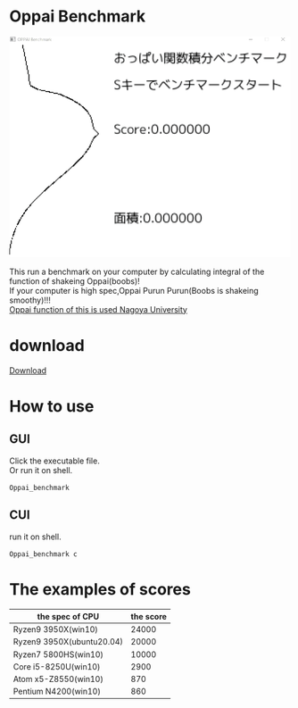 # Oppai Benchmark

![Oppai](https://github.com/PenguinCabinet/Oppai_benchmark/raw/master/explanation/Oppai.gif)

This run a benchmark on your computer by calculating integral of the function of shakeing Oppai(boobs)!\
If your computer is high spec,Oppai Purun Purun(Boobs is shakeing smoothy)!!!\
[Oppai function of this is used Nagoya University](https://www.desmos.com/calculator/i05puaquwh)

# download
[Download](https://github.com/PenguinCabinet/Oppai_benchmark/releases/latest)

# How to use

## GUI
Click the executable file.\
Or run it on shell.
```shell
Oppai_benchmark
```

## CUI
run it on shell.
```shell
Oppai_benchmark c
```


# The examples of scores

the spec of CPU |the score 
--- | ---
Ryzen9 3950X(win10) | 24000
Ryzen9 3950X(ubuntu20.04) | 20000
Ryzen7 5800HS(win10)| 10000
Core i5-8250U(win10)|2900
Atom x5-Z8550(win10)|870
Pentium N4200(win10)|860
